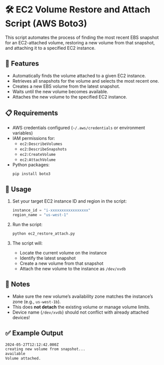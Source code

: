
# 🛠️ EC2 Volume Restore and Attach Script (AWS Boto3)

This script automates the process of finding the most recent EBS snapshot for an EC2-attached volume, restoring a new volume from that snapshot, and attaching it to a specified EC2 instance.

## 🚀 Features

- Automatically finds the volume attached to a given EC2 instance.
- Retrieves all snapshots for the volume and selects the most recent one.
- Creates a new EBS volume from the latest snapshot.
- Waits until the new volume becomes available.
- Attaches the new volume to the specified EC2 instance.

## 📋 Requirements

- AWS credentials configured (`~/.aws/credentials` or environment variables)
- IAM permissions for:
  - `ec2:DescribeVolumes`
  - `ec2:DescribeSnapshots`
  - `ec2:CreateVolume`
  - `ec2:AttachVolume`
- Python packages:
  ```bash
  pip install boto3
  ```

## 📌 Usage

1. Set your target EC2 instance ID and region in the script:
   ```python
   instance_id = "i-xxxxxxxxxxxxxxxxx"
   region_name = "us-west-1"
   ```

2. Run the script:
   ```bash
   python ec2_restore_attach.py
   ```

3. The script will:
   - Locate the current volume on the instance
   - Identify the latest snapshot
   - Create a new volume from that snapshot
   - Attach the new volume to the instance as `/dev/xvdb`

## 📎 Notes

- Make sure the new volume’s availability zone matches the instance’s zone (e.g., `us-west-1b`).
- This does **not detach** the existing volume or manage volume limits.
- Device name (`/dev/xvdb`) should not conflict with already attached devices!

## ✅ Example Output

```bash
2024-05-27T12:12:42.000Z
creating new volume from snapshot...
available
Volume attached.
```
